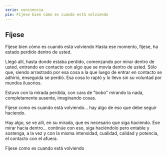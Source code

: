 ```yaml
---
serie: conciencia
pie: Fíjese bien cómo es cuando está volviendo
---
```


## Fíjese

Fíjese bien cómo es cuando está volviendo
Hasta ese momento, fíjese, ha estado perdido dentro de usted.

Llegó allí, hasta donde estaba perdido, comenzando por mirar dentro de usted, entrando en contacto con algo que se movía dentro de usted. Sólo que, siendo arrastrado por esa cosa a la que luego de entrar en contacto se adhirió, enseguida se perdió. Esa cosa lo raptó y lo llevo sin su voluntad por mundos ilusorios.

Estuvo con la mirada perdida, con cara de "bobo" mirando la nada, completamente ausente, imaginando cosas.

Fíjese como es cuando está volviendo… hay algo de eso que debe seguir haciendo.

Hay algo, se ve allí, en su mirada, que es necesario que siga haciendo.
Ese mirar hacia dentro... continúe con eso, siga haciéndolo pero entable y sostenga, a la vez y con la misma intensidad, cualidad, calidad y potencia, el contacto con el afuera.

Fíjese como es cuando está volviendo
